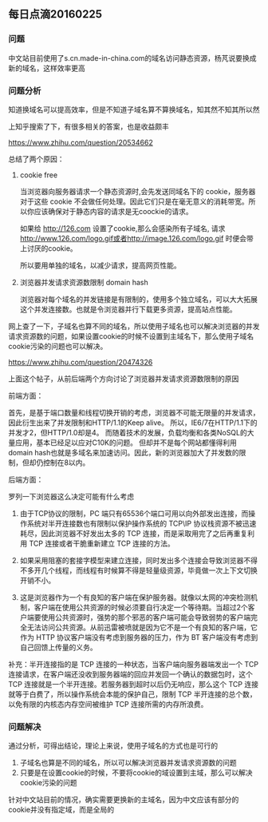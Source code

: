 ## 每日点滴20160225

### 问题

中文站目前使用了s.cn.made-in-china.com的域名访问静态资源，杨芃说要换成新的域名，这样效率更高

### 问题分析

知道换域名可以提高效率，但是不知道子域名算不算换域名，知其然不知其所以然

上知乎搜索了下，有很多相关的答案，也是收益颇丰

https://www.zhihu.com/question/20534662

总结了两个原因：

1. cookie free

	当浏览器向服务器请求一个静态资源时,会先发送同域名下的 cookie，服务器对于这些 cookie 不会做任何处理。因此它们只是在毫无意义的消耗带宽。所以你应该确保对于静态内容的请求是无coockie的请求。

   	如果给 http://126.com 设置了cookie,那么会感染所有子域名, 请求 http://www.126.com/logo.gif或者http://image.126.com/logo.gif 时便会带上讨厌的cookie。
	
	所以要用单独的域名，以减少请求，提高网页性能。


2. 浏览器并发请求资源数限制 domain hash

	浏览器对每个域名的并发链接是有限制的，使用多个独立域名，可以大大拓展这个并发连接数。也就是令浏览器并行下载更多资源，提高站点性能。

网上查了一下，子域名也算不同的域名，所以使用子域名也可以解决浏览器的并发请求资源数的问题，如果设置cookie的时候不设置到主域名下，那么使用子域名cookie污染的问题也可以解决。

https://www.zhihu.com/question/20474326

上面这个帖子，从前后端两个方向讨论了浏览器并发请求资源数限制的原因

前端方面：

首先，是基于端口数量和线程切换开销的考虑，浏览器不可能无限量的并发请求，因此衍生出来了并发限制和HTTP/1.1的Keep alive。 所以，IE6/7在HTTP/1.1下的并发才2，但HTTP/1.0却是4。 而随着技术的发展，负载均衡和各类NoSQL的大量应用，基本已经足以应对C10K的问题。 但却并不是每个网站都懂得利用domain hash也就是多域名来加速访问。因此，新的浏览器加大了并发数的限制，但却仍控制在8以内。

后端方面：

罗列一下浏览器这么决定可能有什么考虑

1. 由于TCP协议的限制，PC 端只有65536个端口可用以向外部发出连接，而操作系统对半开连接数也有限制以保护操作系统的 TCP\IP 协议栈资源不被迅速耗尽，因此浏览器不好发出太多的 TCP 连接，而是采取用完了之后再重复利用 TCP 连接或者干脆重新建立 TCP 连接的方法。

2. 如果采用阻塞的套接字模型来建立连接，同时发出多个连接会导致浏览器不得不多开几个线程，而线程有时候算不得是轻量级资源，毕竟做一次上下文切换开销不小。

3. 这是浏览器作为一个有良知的客户端在保护服务器。就像以太网的冲突检测机制，客户端在使用公共资源的时候必须要自行决定一个等待期。当超过2个客户端要使用公共资源时，强势的那个邪恶的客户端可能会导致弱势的客户端完全无法访问公共资源。从前迅雷被喷就是因为它不是一个有良知的客户端，它作为 HTTP 协议客户端没有考虑到服务器的压力，作为 BT 客户端没有考虑到自己回馈上传量的义务。

补充：半开连接指的是 TCP 连接的一种状态，当客户端向服务器端发出一个 TCP 连接请求，在客户端还没收到服务器端的回应并发回一个确认的数据包时，这个 TCP 连接就是一个半开连接。若服务器到超时以后仍无响应，那么这个 TCP 连接就等于白费了，所以操作系统会本能的保护自己，限制 TCP 半开连接的总个数，以免有限的内核态内存空间被维护 TCP 连接所需的内存所浪费。

### 问题解决

通过分析，可得出结论，理论上来说，使用子域名的方式也是可行的

1. 子域名也算是不同的域名，所以可以解决浏览器并发请求资源数的问题
2. 只要是在设置cookie的时候，不要将cookie的域设置到主域，那么可以解决cookie污染的问题

针对中文站目前的情况，确实需要更换新的主域名，因为中文应该有部分的cookie并没有指定域，而是全局的